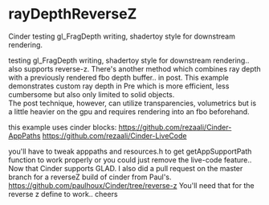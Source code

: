 # rayDepthReverseZ
Cinder testing gl_FragDepth writing, shadertoy style for downstream rendering.

testing gl_FragDepth writing, shadertoy style for downstream rendering.. 
also supports reverse-z. 
There's another method which combines ray depth with a previously rendered fbo depth buffer.. in post.
This example demonstrates custom ray depth in Pre which is more efficient, less cumbersome but also only limited to solid objects.  
The post technique, however, can utilize transparencies, volumetrics but is a little heavier on the gpu and requires rendering into an fbo beforehand. 

this example uses cinder blocks:
https://github.com/rezaali/Cinder-AppPaths
https://github.com/rezaali/Cinder-LiveCode

you'll have to tweak apppaths and resources.h to get getAppSupportPath function to work properly or you could just remove the live-code feature..
Now that Cinder supports GLAD. I also did a pull request on the master branch for a reverseZ build of cinder from Paul's.
https://github.com/paulhoux/Cinder/tree/reverse-z
You'll need that for the reverse z define to work..
cheers
